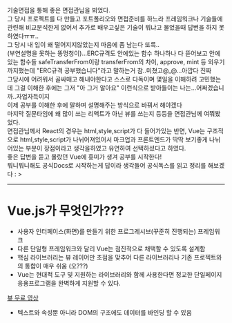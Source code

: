 기술면접을 통해 좋은 면접관님을 뵈었다.<br />
그 당시 프로젝트를 다 만들고 포트폴리오와 면접준비를 하느라 프레임워크나 기술들에 관련해 비교분석한게 없어서 추가로 배우고싶은 기술이 뭐냐고 물었을때 답변을 하지 못하였다ㅠㅠ..<br />
그 당시 내 입이 왜 떨어지지않았는지 마음에 좀 남는다 또륵..<br />
(부연설명을 못하는 똥멍청이)...ERC규격도 안에있는 함수 하나하나 다 뜯어보고 안에있는 함수들 safeTransferFrom이랑 transferFrom의 차이, approve, mint 등 외우기까지했는데 "ERC규격 공부했습니다"라고 말하는거 참..미쳤고@_@...아깝다 진짜<br />
그당시에 어려워서 골싸매고 해내야한다고 스스로 다독이며 몇일을 이해하려 고민했는데 그걸 이해한 후에는 그저 "아 그거 알아요" 이런식으로 받아들이는 나는...어쩌겠습니까..자업자득이지<br />
이제 공부를 이해한 후에 말하며 설명해주는 방식으로 바꿔서 해야겠다<br />
마지막 질문타임에 왜 많이 쓰는 리액트가 아닌 뷰를 쓰는지 등등을 면접관님께 여쭤봤었다.<br />
면접관님께서 React의 경우는 html,style,script가 다 들어가있는 반면, Vue는 구조적으로 html,style,script가 나뉘어져있어서 마크업과 프론트엔드가 딱딱 보기좋게 나뉘어있는 부분이 장점이라고 생각을하였고 유연하여 선택하셨다고 하였다.<br />
좋은 답변을 듣고 몰랐던 Vue에 흥미가 생겨 공부를 시작한다!<br />
뭐니뭐니해도 공식Docs로 시작하는게 답이라 생각들어 공식독스를 읽고 정리를 해보겠다 : ><br />

<hr />

# Vue.js가 무엇인가???

- 사용자 인터페이스(화면)를 만들기 위한 프로그레시브(꾸준히 진행되는) 프레임워크
- 다른 단일형 프레임워크와 달리 Vue는 점진적으로 채택할 수 있도록 설계함
- 핵심 라이브러리는 뷰 레이어만 초점을 맞추어 다른 라이브러리나 기존 프로젝트와의 통합이 매우 쉬움 (오???)
- Vue는 현대적 도구 및 지원하는 라이브러리와 함께 사용한다면 정교한 단일페이지 응용프로그램을 완벽하게 지원할 수 있다.

[뷰 무료 영상](https://www.vuemastery.com/courses/intro-to-vue-js/vue-instance/)

- 텍스트와 속성뿐 아니라 DOM의 구조에도 데이터를 바인딩 할 수 있음
